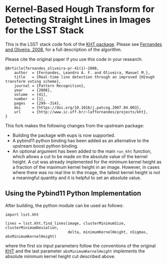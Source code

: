 # Kernel-Based Hough Transform for Detecting Straight Lines in Images for the LSST Stack

This is the LSST stack code fork of the [KHT package](https://github.com/laffernandes/kht). Please see [Fernandes and Oliveira, 2008](http://www.ic.uff.br/~laffernandes/content/publications/journal/2008_pr_41(1)/fernandes_oliveira-pr-41(1)-2008-pre_print.pdf), for a full description of the algorithm.

Please cite the original paper if you use this code in your research:
```{.bib}
@Article{fernandes_oliveira-pr-41(1)-2008,
    author  = {Fernandes, Leandro A. F. and Oliveira, Manuel M.},
    title   = {Real-time line detection through an improved {H}ough transform voting scheme},
    journal = {Pattern Recognition},
    year    = {2008},
    volume  = {41},
    number  = {1},
    pages   = {299--314},
    doi     = {https://doi.org/10.1016/j.patcog.2007.04.003},
    url     = {http://www.ic.uff.br/~laffernandes/projects/kht},
}
```


This fork makes the following changes from the upstream package:

* Building the package with eups is now supported.
* A pybind11 python binding has been added as an alternative to the upstream boost python binding.
* An optional argument has been added to the main `run_kht` function, which allows a cut to be made on the absolute value of the kernel height. A cut was already implemented for the minimum kernel height as a fraction of the maximum kernel height in an image. However, in cases where there was no real line in the image, the tallest kernel height is not a meaningful quantity and it is helpful to set an absolute value.

Using the Pybind11 Python Implementation
----------------------------------------
After building, the python module can be used as follows:

```
import lsst.kht

lines = lsst.kht.find_lines(image, clusterMinimumSize, clusterMinimumDeviation, 
                            delta, minimumKernelHeight, nSigmas, absMinimumKernelHeight)
```
where the first six input parameters follow the conventions of the original [KHT](https://github.com/laffernandes/kht) and the last parameter `absMinimumKernelHeight` implements the absolute minimum kernel height cut described above.

